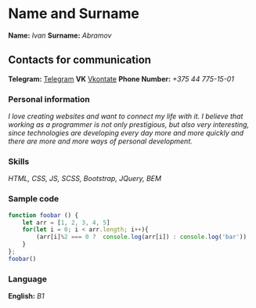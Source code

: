 # **Name and Surname** #

**Name:** *Ivan*
**Surname:** *Abramov*

## **Contacts for communication** ##

**Telegram:** [Telegram](https://t.me/AavaniaaA)
**VK** [Vkontate](https://vk.com/worstoffthebest)
**Phone Number:** *+375 44 775-15-01*

### **Personal information** ###

*I love creating websites and want to connect my life with it. I believe that working as a programmer is not only prestigious, but also very interesting, since technologies are developing every day more and more quickly and there are more and more ways of personal development.*

### **Skills** ###

*HTML, CSS, JS, SCSS, Bootstrap, JQuery, BEM*

### **Sample code** ###

```javascript
function foobar () {
    let arr = [1, 2, 3, 4, 5]
    for(let i = 0; i < arr.length; i++){
        (arr[i]%2 === 0 ?  console.log(arr[i]) : console.log('bar'))
    }
};
foobar()
```

### **Language** ###

**English:** *B1* 
